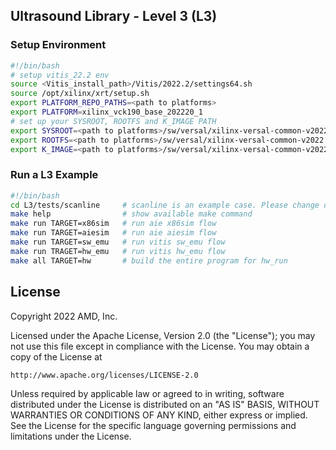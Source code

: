 ## Ultrasound Library - Level 3 (L3)

### Setup Environment
```bash
#!/bin/bash
# setup vitis_22.2 env
source <Vitis_install_path>/Vitis/2022.2/settings64.sh
source /opt/xilinx/xrt/setup.sh
export PLATFORM_REPO_PATHS=<path to platforms>
export PLATFORM=xilinx_vck190_base_202220_1
# set up your SYSROOT, ROOTFS and K_IMAGE PATH
export SYSROOT=<path to platforms>/sw/versal/xilinx-versal-common-v2022.2/sysroots/aarch64-xilinx-linux/
export ROOTFS=<path to platforms>/sw/versal/xilinx-versal-common-v2022.2/rootfs.ext4
export K_IMAGE=<path to platforms>/sw/versal/xilinx-versal-common-v2022.2/Image
```

### Run a L3 Example
```bash
#!/bin/bash
cd L3/tests/scanline     # scanline is an example case. Please change directory to any other cases in L3/tests if interested.
make help                # show available make command
make run TARGET=x86sim   # run aie x86sim flow
make run TARGET=aiesim   # run aie aiesim flow
make run TARGET=sw_emu   # run vitis sw_emu flow
make run TRAGET=hw_emu   # run vitis hw_emu flow
make all TARGET=hw       # build the entire program for hw_run
```

## License
Copyright 2022 AMD, Inc.

Licensed under the Apache License, Version 2.0 (the "License");
you may not use this file except in compliance with the License.
You may obtain a copy of the License at

    http://www.apache.org/licenses/LICENSE-2.0

Unless required by applicable law or agreed to in writing, software
distributed under the License is distributed on an "AS IS" BASIS,
WITHOUT WARRANTIES OR CONDITIONS OF ANY KIND, either express or implied.
See the License for the specific language governing permissions and
limitations under the License.
